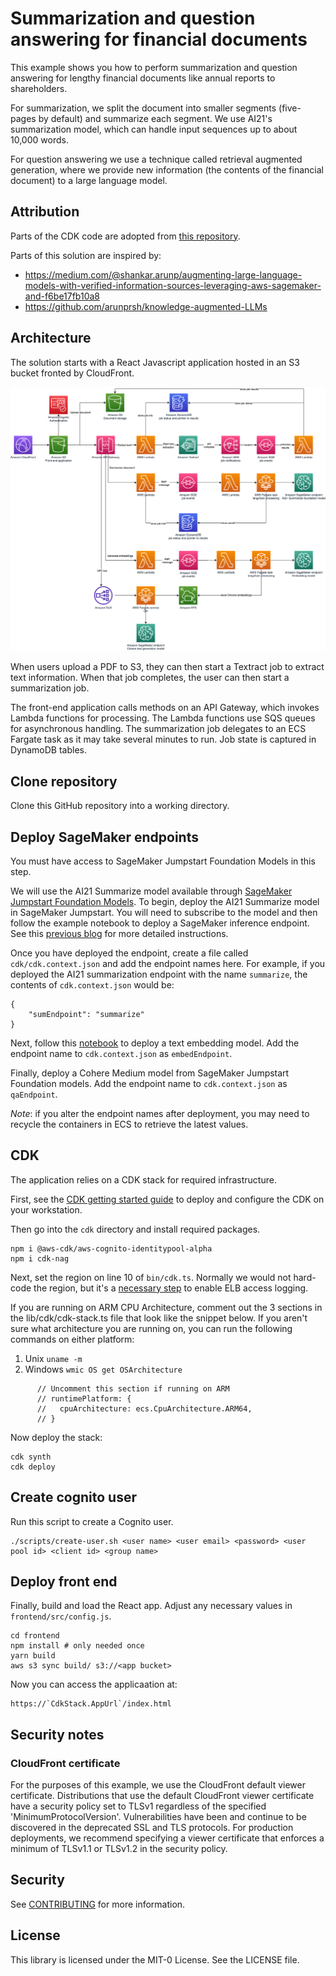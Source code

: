 # Summarization and question answering for financial documents

This example shows you how to perform summarization and question answering for lengthy financial documents like annual reports to shareholders. 

For summarization, we split the document into smaller segments (five-pages by default) and summarize each segment. We use AI21's summarization model, which can handle input sequences up to about 10,000 words.

For question answering we use a technique called retrieval augmented generation, where we provide new information (the contents of the financial document) to a large language model.

## Attribution

Parts of the CDK code are adopted from [this repository](https://github.com/aws-samples/amazon-textract-serverless-large-scale-document-processing).

Parts of this solution are inspired by:

* https://medium.com/@shankar.arunp/augmenting-large-language-models-with-verified-information-sources-leveraging-aws-sagemaker-and-f6be17fb10a8
* https://github.com/arunprsh/knowledge-augmented-LLMs


## Architecture

The solution starts with a React Javascript application hosted in an S3 bucket fronted by CloudFront. 

![Architecture](diagrams/fsi-qa.png)

When users upload a PDF to S3, they can then start a Textract job to extract text information. When that job completes, the user can then start a summarization job.

The front-end application calls methods on an API Gateway, which invokes Lambda functions for processing. The Lambda functions use SQS queues for asynchronous handling. The summarization job delegates to an ECS Fargate task as it may take several minutes to run. Job state is captured in DynamoDB tables.

## Clone repository

Clone this GitHub repository into a working directory.

## Deploy SageMaker endpoints

You must have access to SageMaker Jumpstart Foundation Models in this step.

We will use the AI21 Summarize model available through [SageMaker Jumpstart Foundation Models](https://aws.amazon.com/sagemaker/jumpstart/?sagemaker-data-wrangler-whats-new.sort-by=item.additionalFields.postDateTime&sagemaker-data-wrangler-whats-new.sort-order=desc). To begin, deploy the AI21 Summarize model in SageMaker Jumpstart. You will need to subscribe to the model and then follow the example notebook to deploy a SageMaker inference endpoint. See this [previous blog](https://medium.com/@shankar.arunp/augmenting-large-language-models-with-verified-information-sources-leveraging-aws-sagemaker-and-f6be17fb10a8) for more detailed instructions.

Once you have deployed the endpoint, create a file called `cdk/cdk.context.json` and add the endpoint names here. For example, if you deployed the AI21 summarization endpoint with the name `summarize`, the contents of `cdk.context.json` would be:

    {
        "sumEndpoint": "summarize"
    }

Next, follow this [notebook](https://github.com/arunprsh/knowledge-augmented-LLMs/blob/main/01-deploy-text-embedding-model.ipynb) to deploy a text embedding model. Add the endpoint name to `cdk.context.json` as `embedEndpoint`.

Finally, deploy a Cohere Medium model from SageMaker Jumpstart Foundation models.  Add the endpoint name to `cdk.context.json` as `qaEndpoint`.

_Note_: if you alter the endpoint names after deployment, you may need to recycle the containers in ECS to retrieve the latest values.

## CDK

The application relies on a CDK stack for required infrastructure. 

First, see the [CDK getting started guide](https://docs.aws.amazon.com/cdk/v2/guide/getting_started.html) to deploy and configure the CDK on your workstation.

Then go into the `cdk` directory and install required packages.

    npm i @aws-cdk/aws-cognito-identitypool-alpha
    npm i cdk-nag

Next, set the region on line 10 of `bin/cdk.ts`. Normally we would not hard-code the region, but it's a [necessary step](https://docs.aws.amazon.com/cdk/api/v2/docs/aws-cdk-lib.aws_elasticloadbalancingv2.NetworkLoadBalancer.html#logwbraccesswbrlogsbucket-prefix) to enable ELB access logging.

If you are running on ARM CPU Architecture, comment out the 3 sections in the lib/cdk/cdk-stack.ts file that look like the snippet below.  If you aren't sure what architecture you are running on, you can run the following commands on either platform:
1. Unix
```uname -m```
2. Windows 
```wmic OS get OSArchitecture```

```
      // Uncomment this section if running on ARM
      // runtimePlatform: {
      //   cpuArchitecture: ecs.CpuArchitecture.ARM64,
      // }
```

Now deploy the stack:

    cdk synth
    cdk deploy

## Create cognito user

Run this script to create a Cognito user.

    ./scripts/create-user.sh <user name> <user email> <password> <user pool id> <client id> <group name>

## Deploy front end

Finally, build and load the React app.  Adjust any necessary values in `frontend/src/config.js`.

    cd frontend
    npm install # only needed once
    yarn build
    aws s3 sync build/ s3://<app bucket>

Now you can access the applicaation at:

    https://`CdkStack.AppUrl`/index.html

## Security notes

### CloudFront certificate

For the purposes of this example, we use the CloudFront default viewer certificate. Distributions that use the default CloudFront viewer certificate have a security policy set to TLSv1 regardless of the specified 'MinimumProtocolVersion'. Vulnerabilities have been and continue to be discovered in the deprecated SSL and TLS protocols. For production deployments, we recommend specifying a viewer certificate that enforces a minimum of TLSv1.1 or TLSv1.2 in the security policy. 

## Security

See [CONTRIBUTING](CONTRIBUTING.md#security-issue-notifications) for more information.

## License

This library is licensed under the MIT-0 License. See the LICENSE file.

